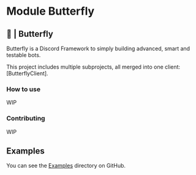 # Module Butterfly
## 🦋 | Butterfly
Butterfly is a Discord Framework to simply building advanced, smart and testable bots.

This project includes multiple subprojects, all merged into one client: [ButterflyClient].
### How to use
WIP

### Contributing
WIP

## Examples
You can see the [Examples](https://github.com/NinoDiscord/Butterfly/tree/master/examples) directory on GitHub.
